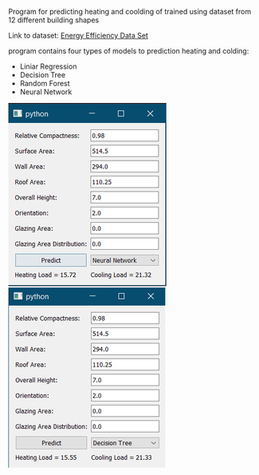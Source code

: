 Program for predicting heating and coolding of trained using dataset from 12 different building shapes

Link to dataset: [Energy Efficiency Data Set](https://www.kaggle.com/datasets/ujjwalchowdhury/energy-efficiency-data-set)

program contains four types of models to prediction heating and colding:
- Liniar Regression
- Decision Tree
- Random Forest
- Neural Network

![](/IMG/Screenshot_1.png) 
![](/IMG/Screenshot_2.png)